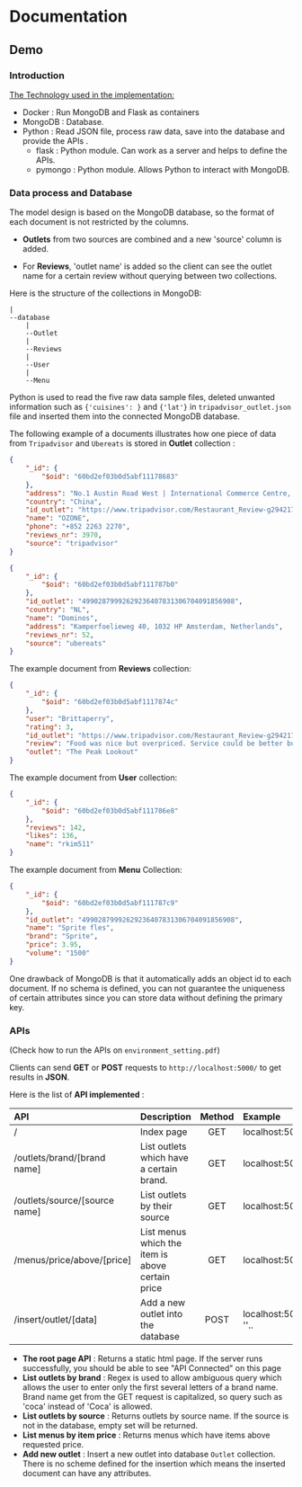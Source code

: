 # Documentation

## Demo

### Introduction

<u>The Technology used in the implementation:</u>

- Docker : Run MongoDB and Flask as containers 
- MongoDB : Database.
- Python : Read JSON file, process raw data, save into the database and provide the APIs .
  - flask : Python module. Can work as a server and helps to define the APIs. 
  - pymongo : Python module. Allows Python to interact with MongoDB.



<!-- In the original plan, I should be able to use `docker-compose` and `Dockerfile` to build a Docker image that contains both MongoDB and Flask to run the database and APIs in Docker. However, I only managed to use MongoDB and Flask though Docker separately. When running them together, the access request from Flask to MongoDB is always rejected. -->

<!-- It seems like there is a problem with connecting to MongoDB from outside of the local internet. I tried to set `bind_ip = 0.0.0.0` in the MongoDB config file and change the host in Flask , but I failed.

The solution is, still run MongoDB on Docker and run the Flask app locally. I wrote an environment setting manual to introduce how to set up the database and start the server to use the APIs. The manual is included in the files. -->



### Data process and Database

The model design is based on the MongoDB database, so the format of each document is not restricted by the columns.

- **Outlets** from two sources are combined and a new 'source' column is added. 

- For **Reviews**, 'outlet name' is added so the client can see the outlet name for a certain review without querying between two collections.

Here is the structure of the collections in MongoDB:

```
|
--database
	|
	--Outlet
	|
	--Reviews
	|
	--User
	|
	--Menu
```



Python is used to read the five raw data sample files, deleted unwanted information such as  `{'cuisines': }` and `{'lat'}` in `tripadvisor_outlet.json` file and inserted them into the connected MongoDB database.



The following example of a documents illustrates how one piece of data from `Tripadvisor` and `Ubereats` is stored in **Outlet** collection :

```json
{
    "_id": {
        "$oid": "60bd2ef03b0d5abf11178683"
    },
    "address": "No.1 Austin Road West | International Commerce Centre,, Hong Kong, China",
    "country": "China",
    "id_outlet": "https://www.tripadvisor.com/Restaurant_Review-g294217-d2198231-Reviews-OZONE-Hong_Kong.html",
    "name": "OZONE",
    "phone": "+852 2263 2270",
    "reviews_nr": 3970,
    "source": "tripadvisor"
}

{
    "_id": {
        "$oid": "60bd2ef03b0d5abf111787b0"
    },
    "id_outlet": "49902879992629236407831306704091856908",
    "country": "NL",
    "name": "Dominos",
    "address": "Kamperfoelieweg 40, 1032 HP Amsterdam, Netherlands",
    "reviews_nr": 52,
    "source": "ubereats"
}
```

The example document from **Reviews** collection:

```json
{
    "_id": {
        "$oid": "60bd2ef03b0d5abf1117874c"
    },
    "user": "Brittaperry",
    "rating": 3,
    "id_outlet": "https://www.tripadvisor.com/Restaurant_Review-g294217-d788642-Reviews-The_Peak_Lookout-Hong_Kong.html",
    "review": "Food was nice but overpriced. Service could be better but it wasn't terrible. You won't have a bad time here but if you're looking for value for money, maybe skip this place. :)",
    "outlet": "The Peak Lookout"
}
```

The example document from **User** collection:

```json
{
    "_id": {
        "$oid": "60bd2ef03b0d5abf111786e8"
    },
    "reviews": 142,
    "likes": 136,
    "name": "rkim511"
}
```

The example document from **Menu** Collection:

```json
{
    "_id": {
        "$oid": "60bd2ef03b0d5abf111787c9"
    },
    "id_outlet": "49902879992629236407831306704091856908",
    "name": "Sprite fles",
    "brand": "Sprite",
    "price": 3.95,
    "volume": "1500"
}
```



One drawback of MongoDB is that it automatically adds an object id to each document. If no schema is defined, you can not guarantee the uniqueness of certain attributes since you can store data without defining the primary key.



### APIs

(Check how to run the APIs on `environment_setting.pdf`)



Clients can send **GET** or **POST** requests to `http://localhost:5000/` to get results in  **JSON**.



Here is the list of **API implemented** :

| API                           | Description                                      | Method | Example                                   |
| :---------------------------- | :----------------------------------------------- | :----: | :---------------------------------------- |
| /                             | Index page                                       |  GET   | localhost:5000/                           |
| /outlets/brand/[brand name]   | List outlets which have a certain brand.         |  GET   | localhost:5000/outlets/brand/fuz          |
| /outlets/source/[source name] | List outlets by their source                     |  GET   | localhost:5000/outlets/source/ubereats    |
| /menus/price/above/[price]    | List menus which the item is above certain price |  GET   | localhost:5000/menus/price/above/10       |
| /insert/outlet/[data]         | Add a new outlet into the database               |  POST  | localhost:5000/insert/outlet/?name = ''.. |

- **The root page API** : Returns a static html page. If the server runs successfully, you should be able to see "API Connected" on this page
- **List outlets by brand** : Regex is used to allow ambiguous query which allows the user to  enter only the first several letters of a brand name. Brand name get from the GET request is capitalized, so query such as 'coca' instead of 'Coca' is allowed.
- **List outlets by source** : Returns outlets by source name. If the source is not in the database,  empty set will be returned.
- **List menus by item price** : Returns menus which have items above requested price.
- **Add new outlet** :  Insert a new outlet into database `Outlet` collection. There is no scheme defined for the insertion which means the inserted document can have any attributes. 
